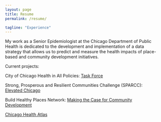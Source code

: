 ```yaml
---
layout: page
title: Resume
permalink: /resume/

tagline: "Experience"
---
```




My work as a Senior Epidemiologist at the Chicago Department of Public Health is dedicated to the development and implementation of a data strategy that allows us to predict and measure the health impacts of place-based and community development initiatives.

Current projects:

City of Chicago Health in All Policies: [Task Force](https://www.cityofchicago.org/city/en/depts/cdph/provdrs/healthychicago/news/2016/may/mayor-emanuel-s--health-in-all--resolution-to-ensure-that-health.html)

Strong, Prosperous and Resilient Communities Challenge (SPARCC): [Elevated Chicago](https://www.sparcchub.org/communities/chicago/)

Build Healthy Places Network: [Making the Case for Community Development](https://www.metroplanning.org/news/8501/What-is-the-business-case-for-community-development)

[Chicago Health Atlas](https:\\www.chicagohealthatlas.org)
